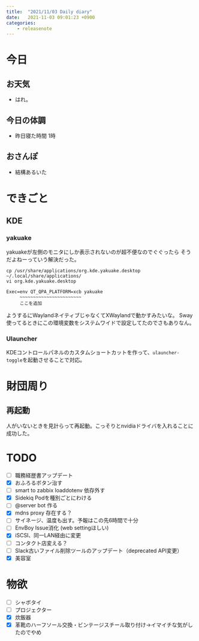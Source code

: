 ```yaml
---
title:  "2021/11/03 Daily diary"
date:   2021-11-03 09:01:23 +0900
categories:
    - releasenote
---
```

# 今日

## お天気

* はれ。

## 今日の体調

* 昨日寝た時間 1時

## おさんぽ

* 結構あるいた

# できごと

## KDE

### yakuake

yakuakeが左側のモニタにしか表示されないのが超不便なのでぐぐったら
そうだよねーっていう解決だった。

```
cp /usr/share/applications/org.kde.yakuake.desktop ~/.local/share/applications/
vi org.kde.yakuake.desktop

Exec=env QT_QPA_PLATFORM=xcb yakuake
     ~~~~~~~~~~~~~~~~~~~~~~~
	 ここを追加
```

ようするにWaylandネイティブじゃなくてXWaylandで動かすみたいな。
Sway使ってるときにこの環境変数をシステムワイドで設定してたのでさもありなん。

### Ulauncher

KDEコントロールパネルのカスタムショートカットを作って、`ulauncher-toggle`を起動させることで対応。

# 財団周り

## 再起動

人がいないときを見計らって再起動。こっそりとnvidiaドライバを入れることに成功した。

# TODO 

- [ ] 職務経歴書アップデート
- [x] おふろるボタン治す
- [ ] smart to zabbix loaddotenv 依存外す
- [x] Sidekiq Podを種別ごとにわける
- [ ] @server bot 作る
- [x] mdns proxy 存在する？
- [ ] サイネージ、温度も出す。予報はこの先6時間で十分
- [ ] EnvBoy Issue消化 (web settingほしい)
- [x] iSCSI、同一LAN経由に変更
- [ ] コンタクト店変える？
- [ ] Slack古いファイル削除ツールのアップデート（deprecated API変更）
- [x] 美容室

# 物欲

- [ ] シャボタイ
- [ ] プロジェクター
- [x] 炊飯器
- [x] 革靴のハーフソール交換・ビンテージスチール取り付け→イマイチな気がしたのでやめ

